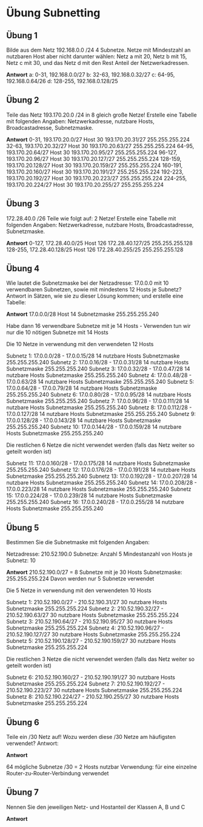# Übung Subnetting

## Übung 1

Bilde aus dem Netz 192.168.0.0 /24 4 Subnetze. Netze mit Mindestzahl an nutzbaren Host aber nicht darunter wählen: Netz a mit 20, Netz b mit 15, Netz c mit 30, und das Netz d mit den Rest Anteil der Netzwerkadressen.

**Antwort**
a: 0-31, 192.168.0.0/27
b: 32-63, 192.168.0.32/27
c: 64-95, 192.168.0.64/26
d: 128-255, 192.168.0.128/25 

## Übung 2

Teile das Netz 193.170.20.0 /24 in 8 gleich große Netze! Erstelle eine Tabelle mit folgenden Angaben:
Netzwerkadresse,               nutzbare Hosts,                    Broadcastadresse,              Subnetzmaske.

**Antwort**
0-31,    193.170.20.0/27         Host 30                           193.170.20.31/27               255.255.255.224
32-63,   193.170.20.32/27        Host 30                           193.170.20.63/27               255.255.255.224
64-95,   193.170.20.64/27        Host 30                           193.170.20.95/27               255.255.255.224
96-127,  193.170.20.96/27        Host 30                           193.170.20.127/27              255.255.255.224
128-159, 193.170.20.128/27       Host 30                           193.170.20.159/27              255.255.255.224
160-191, 193.170.20.160/27       Host 30                           193.170.20.191/27              255.255.255.224
192-223, 193.170.20.192/27       Host 30                           193.170.20.223/27              255.255.255.224
224-255, 193.170.20.224/27       Host 30                           193.170.20.255/27              255.255.255.224

## Übung 3

172.28.40.0 /26 Teile wie folgt auf: 2 Netze!
Erstelle eine Tabelle mit folgenden Angaben:
Netzwerkadresse,               nutzbare Hosts,                    Broadcastadresse,              Subnetzmaske.

**Antwort**
0-127,   172.28.40.0/25           Host 126                        172.28.40.127/25              255.255.255.128
128-255, 172.28.40.128/25         Host 126                        172.28.40.255/25              255.255.255.128

## Übung 4

Wie lautet die Subnetzmaske bei der Netzadresse: 17.0.0.0 mit 10 verwendbaren Subnetzen, sowie mit mindestens 12 Hosts je Subnetz?
Antwort in Sätzen, wie sie zu dieser Lösung kommen; und erstelle eine Tabelle:

**Antwort**
17.0.0.0/28                         Host 14          Subnetzmaske 255.255.255.240

Habe dann 16 verwendbare Subnetze mit je 14 Hosts - Verwenden tun wir nur die 10 nötigen Subnetze mit 14 Hosts

Die 10 Netze in verwendung mit den verwendeten 12 Hosts

Subnetz  1: 17.0.0.0/28   - 17.0.0.15/28    14 nutzbare Hosts    Subnetzmaske 255.255.255.240
Subnetz  2: 17.0.0.16/28  - 17.0.0.31/28    14 nutzbare Hosts    Subnetzmaske 255.255.255.240
Subnetz  3: 17.0.0.32/28  - 17.0.0.47/28    14 nutzbare Hosts    Subnetzmaske 255.255.255.240
Subnetz  4: 17.0.0.48/28  - 17.0.0.63/28    14 nutzbare Hosts    Subnetzmaske 255.255.255.240
Subnetz  5: 17.0.0.64/28  - 17.0.0.79/28    14 nutzbare Hosts    Subnetzmaske 255.255.255.240
Subnetz  6: 17.0.0.80/28  - 17.0.0.95/28    14 nutzbare Hosts    Subnetzmaske 255.255.255.240
Subnetz  7: 17.0.0.96/28  - 17.0.0.111/28   14 nutzbare Hosts    Subnetzmaske 255.255.255.240
Subnetz  8: 17.0.0.112/28 - 17.0.0.127/28   14 nutzbare Hosts    Subnetzmaske 255.255.255.240
Subnetz  9: 17.0.0.128/28 - 17.0.0.143/28   14 nutzbare Hosts    Subnetzmaske 255.255.255.240
Subnetz 10: 17.0.0.144/28 - 17.0.0.159/28   14 nutzbare Hosts    Subnetzmaske 255.255.255.240

Die restlichen 6 Netze die nicht verwendet werden (falls das Netz weiter so geteilt worden ist)  

Subnetz 11: 17.0.0.160/28 - 17.0.0.175/28   14 nutzbare Hosts    Subnetzmaske 255.255.255.240
Subnetz 12: 17.0.0.176/28 - 17.0.0.191/28   14 nutzbare Hosts    Subnetzmaske 255.255.255.240
Subnetz 13: 17.0.0.192/28 - 17.0.0.207/28   14 nutzbare Hosts    Subnetzmaske 255.255.255.240
Subnetz 14: 17.0.0.208/28 - 17.0.0.223/28   14 nutzbare Hosts    Subnetzmaske 255.255.255.240
Subnetz 15: 17.0.0.224/28 - 17.0.0.239/28   14 nutzbare Hosts    Subnetzmaske 255.255.255.240
Subnetz 16: 17.0.0.240/28 - 17.0.0.255/28   14 nutzbare Hosts    Subnetzmaske 255.255.255.240

## Übung 5

Bestimmen Sie die Subnetmaske mit folgenden Angaben:

Netzadresse: 210.52.190.0
Subnetze: Anzahl 5
Mindestanzahl von Hosts je Subnetz: 10

**Antwort**
210.52.190.0/27 = 8 Subnetze mit je 30 Hosts          Subnetzmaske: 255.255.255.224
Davon werden nur 5 Subnetze verwendet

Die 5 Netze in verwendung mit den verwendeten 10 Hosts

Subnetz  1: 210.52.190.0/27    - 210.52.190.31/27     30 nutzbare Hosts    Subnetzmaske 255.255.255.224
Subnetz  2: 210.52.190.32/27   - 210.52.190.63/27     30 nutzbare Hosts    Subnetzmaske 255.255.255.224
Subnetz  3: 210.52.190.64/27   - 210.52.190.95/27     30 nutzbare Hosts    Subnetzmaske 255.255.255.224
Subnetz  4: 210.52.190.96/27   - 210.52.190.127/27    30 nutzbare Hosts    Subnetzmaske 255.255.255.224
Subnetz  5: 210.52.190.128/27  - 210.52.190.159/27    30 nutzbare Hosts    Subnetzmaske 255.255.255.224

Die restlichen 3 Netze die nicht verwendet werden (falls das Netz weiter so geteilt worden ist)  

Subnetz  6: 210.52.190.160/27  - 210.52.190.191/27    30 nutzbare Hosts    Subnetzmaske 255.255.255.224
Subnetz  7: 210.52.190.192/27  - 210.52.190.223/27    30 nutzbare Hosts    Subnetzmaske 255.255.255.224
Subnetz  8: 210.52.190.224/27  - 210.52.190.255/27    30 nutzbare Hosts    Subnetzmaske 255.255.255.224

## Übung 6

Teile  ein /30 Netz auf!    Wozu werden diese /30 Netze am häufigsten verwendet?
Antwort:

**Antwort**

64 mögliche Subnetze     /30 = 2 Hosts nutzbar     Verwendung: für eine einzelne Router-zu-Router-Verbindung verwendet 

## Übung 7

Nennen Sie den jeweiligen Netz- und Hostanteil der Klassen A, B und C

**Antwort**


